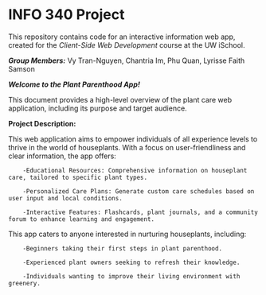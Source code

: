# INFO 340 Project

This repository contains code for an interactive information web app, created for the _Client-Side Web Development_ course at the UW iSchool.

***Group Members:*** Vy Tran-Nguyen, Chantria Im, Phu Quan, Lyrisse Faith Samson

***Welcome to the Plant Parenthood App!***

This document provides a high-level overview of the plant care web application, including its purpose and target audience.

**Project Description:**

This web application aims to empower individuals of all experience levels to thrive in the world of houseplants.  With a focus on user-friendliness and clear information, the app offers:

        -Educational Resources: Comprehensive information on houseplant care, tailored to specific plant types.
        
        -Personalized Care Plans: Generate custom care schedules based on user input and local conditions.
        
        -Interactive Features: Flashcards, plant journals, and a community forum to enhance learning and engagement.

This app caters to anyone interested in nurturing houseplants, including:

        -Beginners taking their first steps in plant parenthood.
        
        -Experienced plant owners seeking to refresh their knowledge.
        
        -Individuals wanting to improve their living environment with greenery.
